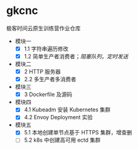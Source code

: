 # gkcnc
极客时间云原生训练营作业仓库

- 模块一
  - [x] 1.1 字符串遍历修改
  - [x] 1.2 简单生产者消费者；_阻塞队列_，_定时发送_
- 模块二
  - [x] 2 HTTP 服务器
  - [x] 2.2 多生产者多消费者
- 模块三
  - [x] 3 Dockerfile 及源码
- 模块四
  - [x] 4.1 Kubeadm 安装 Kubernetes 集群
  - [x] 4.2 Envoy Deployment 实验
- 模块五
  - [x] 5.1 本地创建单节点基于 HTTPS 集群，增查删
  - [ ] 5.2 k8s 中创建高可用 ectd 集群